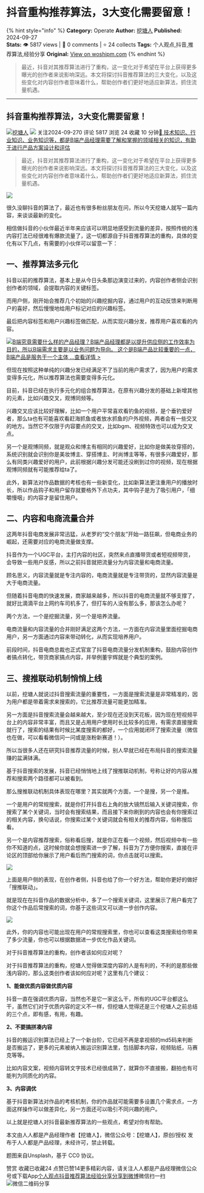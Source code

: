 # 抖音重构推荐算法，3大变化需要留意！
{% hint style="info" %}
**Category:** Operate
**Author:** [挖塘人](https://www.woshipm.com/u/138258)
**Published:** 2024-09-27  
**Stats:** 👁️ 5817 views | 💬 0 comments | ⭐ 24 collects
**Tags:** 个人观点,抖音,推荐算法,经验分享
**Original:** [View on woshipm.com](https://www.woshipm.com/operate/6121207.html)
{% endhint %}
> 最近，抖音对其推荐算法进行了重构，这一变化对于希望在平台上获得更多曝光的创作者来说影响深远。本文将探讨抖音推荐算法的三大变化，以及这些变化对内容创作者意味着什么，帮助创作者们更好地适应新算法，抓住流量机遇。

---

## 抖音重构推荐算法，3大变化需要留意！

[![](https://static.woshipm.com/APP_U_202203_20220311165923_4751.jpeg?imageView2/1/w/72/h/72/q/100)](https://www.woshipm.com/u/138258)[挖塘人](https://www.woshipm.com/u/138258) ![](https://static.woshipm.com/tag/1121_1@2x.png) 关注2024-09-270 评论 5817 浏览 24 收藏 10 分钟[🔗 技术知识、行业知识、业务知识等，都是B端产品经理需要了解和掌握的领域相关的知识，有助于进行产品方案设计和评估](https://ke.qidianla.com/courses/bcpm)

> 最近，抖音对其推荐算法进行了重构，这一变化对于希望在平台上获得更多曝光的创作者来说影响深远。本文将探讨抖音推荐算法的三大变化，以及这些变化对内容创作者意味着什么，帮助创作者们更好地适应新算法，抓住流量机遇。

![](https://image.woshipm.com/2024/06/17/a1d59e3e-2c7f-11ef-a13a-00163e142b65.png)

很久没聊抖音的算法了，最近也有很多粉丝朋友在问，所以今天挖塘人就写一篇内容，来谈谈最新的变化。

相信做抖音的小伙伴最近半年来应该可以明显地感受到流量的差异，按照传统的浅内容打法已经很难有爆款流量了，这一切都源自于抖音推荐算法的重构，具体的变化有以下几点，有需要的小伙伴可以留意一下：

## 一、推荐算法多元化

抖音以前的推荐算法，基本上是从今日头条那边演变过来的，内容创作者侧会识别创作者的领域，会提取内容的关键标签。

而用户侧，刚开始会推荐几个初始的兴趣挖掘内容，通过用户的互动反馈来判断用户的喜好，然后慢慢地给用户标记对应的兴趣标签。

最后把内容标签和用户兴趣标签做匹配，从而实现兴趣分发，推荐用户喜欢看的内容。

[![](https://image.woshipm.com/2023/08/02/f7cafd68-30e3-11ee-9da3-00163e0b5ff3.png)B端究竟需要什么样的产品经理？B端产品经理都是以提升供应侧的工作效率为目的，所以B端需求主要是以业务问题为导向。 这个是B端产品比较重要的一点，B端产品是服务于一个主体 ...查看详情 >](https://ke.qidianla.com/courses/bcpm)

但现在按照这种单纯的兴趣分发已经满足不了当前的用户需求了，因为用户的需求变得多元化，所以推荐算法也需要变得多元化。

目前，抖音已经在执行多元化的组合推荐算法，在原有兴趣分发的基础上新增其他的元素，比如兴趣交叉，观博同频等。

兴趣交叉应该比较好理解，比如一个用户平常喜欢看钓鱼的视频，是个垂钓爱好者，那么ta也有可能喜欢看赶海抓鱼或者放水抓鱼的户外视频，两者会有一些交叉的地方。当然它不仅限于内容要点的交叉，比如bgm、视频特效也可以成为交叉点。

另一个是观博同频，就是观众和博主有相同的兴趣爱好，比如你是做美妆穿搭的，系统识别就会识别你是美妆博主、穿搭博主、时尚博主等等，有很多兴趣爱好，那么有同类兴趣爱好的用户，此前根据兴趣分发可能还没刷到过你的视频，现在根据观博同频就有可能推荐给ta了。

此外，新算法对作品数据的考核也有一些新变化，比如新算法更注重用户的播放时长，所以作品钩子和用户留存就要格外下点功夫，其中钩子是为了吸引用户，「细嚼慢咽」的内容才是留住用户。

## 二、内容和电商流量合并

这两年抖音电商发展非常迅猛，从老罗的“交个朋友”开始一路狂飙，但电商业务的崛起，还需要对应的电商流量做支撑。

抖音作为一个UGC平台，主打内容的社区，突然来点直播带货或者短视频带货，会导致一些用户反感，所以之前抖音就把流量分为内容流量和电商流量。

顾名思义，内容流量就是专注内容的，电商流量就是专注带货的，显然内容流量是大于电商流量。

但随着抖音电商的快速发展，商家越来越多，所以抖音的电商流量就不够支撑了，就好比滴滴平台上网约车司机多了，但打车的人没有那么多，那该怎么办呢？

两个方法，一个是挖掘流量，另一个是培养流量。

电商流量和内容流量的合并刚好满足这两个方法，一方面在内容流量里面挖掘电商用户，另一方面通过内容来带动转化，从而实现培养用户。

前段时间，抖音电商总裁也正式官宣了抖音电商流量分发机制重构，鼓励内容创作者搞点转化，带货商家搞点内容，并举例董宇辉就是个典型的案例。

## 三、搜推联动机制悄悄上线

以前，挖塘人就说过抖音搜索流量的重要性，一方面是搜索流量是非常精准的，因为用户都是带着需求来搜索的，它比推荐流量可能更加精准。

另一方面是抖音搜索流量会越来越大，至少现在还没到天花板，因为现在短视频平台上的内容非常丰富，而且又是占用用户使用时长比较多的应用，有需求直接搜索就行了，搜索的结果有时候比某度搜索的都好，一个应用就闭环了搜索流量（微信也在做，可以看看微信问一问或是涨粉新赛道！）。

所以当很多人还在研究抖音推荐流量的时候，别人早就已经在布局抖音的搜索流量赚的盆满钵满。

基于抖音搜索的发展，抖音已经悄悄地上线了搜推联动机制，号称让好的内容从推荐和搜索两个路径都可以被看到。

那么搜推联动机制具体表现在哪里？其实就两个方面，一个是搜，另一个是推。

一个是用户的常规搜索，就是你打开抖音右上角的放大镜然后输入关键词搜索，你搜索了某个关键词，当时会有搜索结果，而且接下来你刷到的内容也会有你搜索过的相关内容，换句话说，你搜索过某个关键词就会有相关的推荐内容，俗称搜后看。

另一个是内容推荐搜索，俗称看后搜，就是你正在看一个视频，然后视频中有一些你不知道的点，这时候你就会想搜索进一步了解，抖音为了方便你搜索，直接在评论区的顶部给你展示了用户看后热门搜索的词，你点击就可以搜索。

![](https://image.woshipm.com/2024/09/25/2e235ebc-7b54-11ef-9237-00163e142b65.jpg)

上面是用户侧的表现，在创作者侧，抖音也给了你一个好方法，帮助你更好的做好「搜推联动」。

就是现在在抖音作品的数据分析中，多了一个搜索关键词，这里展示了用户看完了你这个作品后常搜索的词，你基于这些词又可以进一步创作内容。

![](https://image.woshipm.com/2024/09/25/2e9633b0-7b54-11ef-9237-00163e142b65.jpg)

此外，你的内容也可能出现在用户的常规搜索里，你也可以查看这类搜索给你带来了多少流量，你也可以根据数据进一步优化作品关键词。

对于抖音推荐算法的重构，创作者该如何应对呢？

对于抖音推荐算法的重构，挖塘人觉得做深度内容的人是有利的，不利的是那些做浅内容的，那么这类创作者该如何应对呢？这里有几个建议：

**1、能做优质内容做优质内容**

抖音一直在强调优质内容，当然也不是它一家这么干，所有的UGC平台都这么干，虽然它们对于优质内容的定义不一样，但挖塘人觉得还是三个挖塘人之前总结的三个点，即有感，有用，有趣。

**2、不要搞拼凑内容**

抖音的搬运识别算法已经上了一个新台阶，它已经不再是拿视频的md5码来判断是否搬运了，更多的元素被纳入搬运识别算法里，包括脚本内容，视频贴纸，马赛克等等。

比如内容文案，视频内容转文字技术已经很成熟了，就算你不直接搬，翻拍也有可能判为同质化的内容。

**3、内容调优**

基于抖音新算法对作品的考核机制，你的作品就可能需要多设置几个需求点，一方面这样操作可以做差异化，另一方面还可以吸引不同兴趣的用户。

以上就是挖塘人对抖音最新推荐算法的一些观点，希望对你有帮助。

本文由人人都是产品经理作者【挖塘人】，微信公众号：【挖塘人】，原创/授权 发布于人人都是产品经理，未经许可，禁止转载。

题图来自Unsplash，基于 CC0 协议。

赞赏 收藏已收藏24 点赞已赞14更多精彩内容，请关注人人都是产品经理微信公众号或下载App[个人观点](https://www.woshipm.com/tag/%e4%b8%aa%e4%ba%ba%e8%a7%82%e7%82%b9)[抖音](https://www.woshipm.com/tag/%e6%8a%96%e9%9f%b3)[推荐算法](https://www.woshipm.com/tag/%e6%8e%a8%e8%8d%90%e7%ae%97%e6%b3%95)[经验分享](https://www.woshipm.com/tag/%e7%bb%8f%e9%aa%8c%e5%88%86%e4%ba%ab)[分享到微博](https://service.weibo.com/share/share.php?appkey=2775287854&title=抖音重构推荐算法，3大变化需要留意！&url=https://www.woshipm.com/operate/6121207.html&pic=https://image.woshipm.com/2024/06/17/a1d59e3e-2c7f-11ef-a13a-00163e142b65.png)微信扫一扫![微信二维码](https://api.pwmqr.com/qrcode/create/?url=https://www.woshipm.com/operate/6121207.html)分享